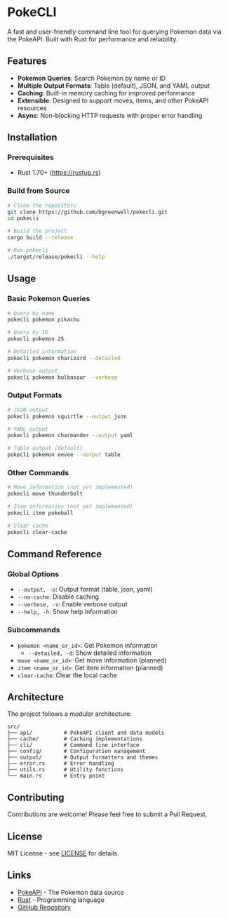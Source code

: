 # PokeCLI

A fast and user-friendly command line tool for querying Pokemon data via the PokeAPI. Built with Rust for performance and reliability.

## Features

- **Pokemon Queries**: Search Pokemon by name or ID
- **Multiple Output Formats**: Table (default), JSON, and YAML output
- **Caching**: Built-in memory caching for improved performance  
- **Extensible**: Designed to support moves, items, and other PokeAPI resources
- **Async**: Non-blocking HTTP requests with proper error handling

## Installation

### Prerequisites
- Rust 1.70+ (https://rustup.rs)

### Build from Source
```bash
# Clone the repository
git clone https://github.com/bgreenwell/pokecli.git
cd pokecli

# Build the project
cargo build --release

# Run pokecli
./target/release/pokecli --help
```

## Usage

### Basic Pokemon Queries
```bash
# Query by name
pokecli pokemon pikachu

# Query by ID  
pokecli pokemon 25

# Detailed information
pokecli pokemon charizard --detailed

# Verbose output
pokecli pokemon bulbasaur --verbose
```

### Output Formats
```bash
# JSON output
pokecli pokemon squirtle --output json

# YAML output
pokecli pokemon charmander --output yaml

# Table output (default)
pokecli pokemon eevee --output table
```

### Other Commands
```bash
# Move information (not yet implemented)
pokecli move thunderbolt

# Item information (not yet implemented) 
pokecli item pokeball

# Clear cache
pokecli clear-cache
```

## Command Reference

### Global Options
- `--output, -o`: Output format (table, json, yaml)
- `--no-cache`: Disable caching
- `--verbose, -v`: Enable verbose output
- `--help, -h`: Show help information

### Subcommands
- `pokemon <name_or_id>`: Get Pokemon information
  - `--detailed, -d`: Show detailed information
- `move <name_or_id>`: Get move information (planned)
- `item <name_or_id>`: Get item information (planned)
- `clear-cache`: Clear the local cache

## Architecture

The project follows a modular architecture:

```
src/
├── api/          # PokeAPI client and data models
├── cache/        # Caching implementations
├── cli/          # Command line interface
├── config/       # Configuration management
├── output/       # Output formatters and themes
├── error.rs      # Error handling
├── utils.rs      # Utility functions
└── main.rs       # Entry point
```

## Contributing

Contributions are welcome! Please feel free to submit a Pull Request.

## License

MIT License - see [LICENSE](LICENSE) for details.

## Links

- [PokeAPI](https://pokeapi.co) - The Pokemon data source
- [Rust](https://www.rust-lang.org) - Programming language
- [GitHub Repository](https://github.com/bgreenwell/pokecli)
